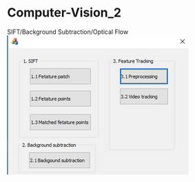 # Computer-Vision_2
SIFT/Background Subtraction/Optical Flow
![image](https://github.com/chun2925084/Computer-Vision_2/blob/master/button.png)

